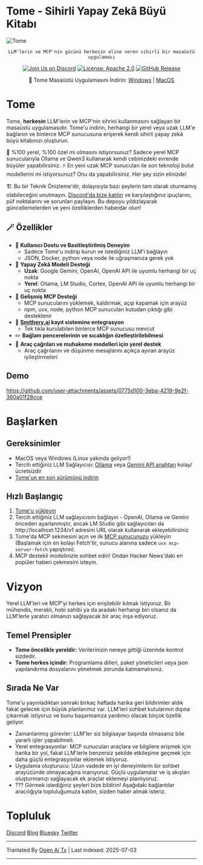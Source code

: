 # Tome - Sihirli Yapay Zekâ Büyü Kitabı

<img src="https://raw.githubusercontent.com/runebookai/tome/main/static/images/repo-header.png" alt="Tome" />

<p align="center">
    <code>LLM'lerin ve MCP'nin gücünü herkesin eline veren sihirli bir masaüstü uygulaması</code>
</p>

<p align="center">
    <a href="https://discord.gg/9CH6us29YA" target="_blank"><img src="https://img.shields.io/discord/1365100902561742868?logo=discord&logoColor=fff&label=Join%20Us!&color=9D7CD8" alt="Join Us on Discord" /></a>
    <a href="https://opensource.org/licenses/Apache-2.0" target="_blank"><img src="https://img.shields.io/badge/License-Apache_2.0-blue.svg" alt="License: Apache 2.0" /></a>
    <a href="https://github.com/runebookai/tome/releases" target="_blank"><img src="https://img.shields.io/github/v/release/runebookai/tome" alt="GitHub Release" /></a>
</p>

<p align="center">
    🔮 Tome Masaüstü Uygulamasını İndirin: <a href="https://github.com/runebookai/tome/releases/download/0.6.0/Tome_0.6.0_x64-setup.exe">Windows</a> | <a href="https://github.com/runebookai/tome/releases/download/0.6.0/Tome_0.6.0_aarch64.dmg">MacOS</a>
</p>

# Tome

Tome, **herkesin** LLM'lerin ve MCP'nin sihrini kullanmasını sağlayan bir masaüstü uygulamasıdır. Tome'u indirin, herhangi bir yerel veya uzak LLM'e bağlanın ve binlerce MCP sunucusuna erişerek kendi sihirli yapay zekâ büyü kitabınızı oluşturun.

🫥 %100 yerel, %100 özel mi olmasını istiyorsunuz? Sadece yerel MCP sunucularıyla Ollama ve Qwen3 kullanarak kendi cebinizdeki evrende büyüler yapabilirsiniz. ⚡ En yeni uzak MCP sunucuları ile son teknoloji bulut modellerini mi istiyorsunuz? Onu da yapabilirsiniz. Her şey sizin elinizde!

🏗️ Bu bir Teknik Önizleme'dir, dolayısıyla bazı şeylerin tam olarak oturmamış olabileceğini unutmayın. [Discord'da bize katılın](https://discord.gg/9CH6us29YA) ve karşılaştığınız ipuçlarını, püf noktalarını ve sorunları paylaşın. Bu depoyu yıldızlayarak güncellemelerden ve yeni özelliklerden haberdar olun!

## 🪄 Özellikler

- 🧙 **Kullanıcı Dostu ve Basitleştirilmiş Deneyim**
  - Sadece Tome'u indirip kurun ve istediğiniz LLM'i bağlayın
  - JSON, Docker, python veya node ile uğraşmanıza gerek yok
- 🤖 **Yapay Zekâ Modeli Desteği**
  - **Uzak**: Google Gemini, OpenAI, OpenAI API ile uyumlu herhangi bir uç nokta
  - **Yerel**: Ollama, LM Studio, Cortex, OpenAI API ile uyumlu herhangi bir uç nokta
- 🔮 **Gelişmiş MCP Desteği**
  - MCP sunucularını yüklemek, kaldırmak, açıp kapamak için arayüz
  - npm, uvx, node, python MCP sunucuları kutudan çıktığı gibi desteklenir
- 🏪 **[Smithery.ai](https://smithery.ai) kayıt sistemine entegrasyon**
  - Tek tıkla kurulabilen binlerce MCP sunucusu mevcut
- ✏️ **Bağlam pencerelerinin ve sıcaklığın özelleştirilebilmesi**
- 🧰 **Araç çağrıları ve muhakeme modelleri için yerel destek**
  - Araç çağrılarını ve düşünme mesajlarını açıkça ayıran arayüz iyileştirmeleri

## Demo

https://github.com/user-attachments/assets/0775d100-3eba-4219-9e2f-360a01f28cce

# Başlarken

## Gereksinimler

- MacOS veya Windows (Linux yakında geliyor!)
- Tercih ettiğiniz LLM Sağlayıcısı: [Ollama](https://ollama.com/) veya [Gemini API anahtarı](https://aistudio.google.com/app/apikey) kolay/ücretsizdir
- [Tome'un en son sürümünü indirin](https://github.com/runebookai/tome/releases)

## Hızlı Başlangıç

1. [Tome'u yükleyin](https://github.com/runebookai/tome/releases)
2. Tercih ettiğiniz LLM sağlayıcısını bağlayın - OpenAI, Ollama ve Gemini önceden ayarlanmıştır, ancak LM Studio gibi sağlayıcıları da http://localhost:1234/v1 adresini URL olarak kullanarak ekleyebilirsiniz
3. Tome'da MCP sekmesini açın ve ilk [MCP sunucunuzu](https://github.com/modelcontextprotocol/servers) yükleyin (Başlamak için en kolayı Fetch'tir, sunucu alanına sadece `uvx mcp-server-fetch` yapıştırın).
4. MCP destekli modelinizle sohbet edin! Ondan Hacker News'daki en popüler haberi çekmesini isteyin.

# Vizyon

Yerel LLM'leri ve MCP'yi herkes için erişilebilir kılmak istiyoruz. Bir mühendis, meraklı, hobi sahibi ya da aradaki herhangi biri olsanız da LLM'lerle yaratıcı olmanızı sağlayacak bir araç inşa ediyoruz.

## Temel Prensipler

- **Tome öncelikle yereldir:** Verilerinizin nereye gittiği üzerinde kontrol sizdedir.
- **Tome herkes içindir:** Programlama dilleri, paket yöneticileri veya json yapılandırma dosyalarını yönetmek zorunda kalmamalısınız.

## Sırada Ne Var

Tome'u yayınladıktan sonraki birkaç haftada harika geri bildirimler aldık fakat gelecek için büyük planlarımız var. LLM'leri sohbet kutularının dışına çıkarmak istiyoruz ve bunu başarmanıza yardımcı olacak birçok özellik geliyor.

- Zamanlanmış görevler: LLM'ler siz bilgisayar başında olmasanız bile yararlı işler yapabilmeli.
- Yerel entegrasyonlar: MCP sunucuları araçlara ve bilgilere erişmek için harika bir yol, fakat LLM'lerle benzersiz şekilde etkileşime geçmek için daha güçlü entegrasyonlar eklemek istiyoruz.
- Uygulama oluşturucu: Uzun vadede en iyi deneyimlerin bir sohbet arayüzünde olmayacağına inanıyoruz. Güçlü uygulamalar ve iş akışları oluşturmanızı sağlayacak ek araçlar eklemeyi planlıyoruz.
- ??? Görmek istediğiniz şeyleri bize bildirin! Aşağıdaki bağlantılar aracılığıyla topluluğumuza katılın, sizden haber almak isteriz.

# Topluluk

[Discord](https://discord.gg/9CH6us29YA) [Blog](https://blog.runebook.ai) [Bluesky](https://bsky.app/profile/gettome.app) [Twitter](https://twitter.com/get_tome) 


---

Tranlated By [Open Ai Tx](https://github.com/OpenAiTx/OpenAiTx) | Last indexed: 2025-07-03

---